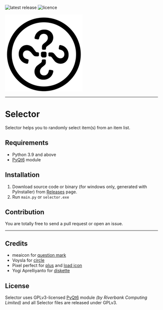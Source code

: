 ![latest release](https://img.shields.io/github/v/release/ygz213/Selector?style=flat-square "latest release")
![licence](https://img.shields.io/github/license/ygz213/Selector?style=flat-square)

![](app/icons/icon.png)

---

# Selector

Selector helps you to randomly select item(s) from an item list.

## Requirements

- Python 3.9 and above
- [PyQt6](https://pypi.org/project/PyQt6/) module

## Installation

1. Download source code or binary (for windows only, generated with PyInstaller) from [Releases](https://github.com/ygz213/Selector/releases) page.
2. Run `main.py` or `selector.exe`

## Contribution

You are totally free to send a pull request or open an issue.

---

## Credits

- meaicon for [question mark](https://www.flaticon.com/free-icon/question_16750044)
- Voysla for [circle](https://www.flaticon.com/free-icon/circle_597669)
- Pixel perfect for [plus](https://www.flaticon.com/free-icon/plus_1828921) and [load icon](https://www.flaticon.com/free-icon/import_724950)
- Yogi Aprelliyanto for [diskette](https://www.flaticon.com/free-icon/diskette_2874050)


## License

Selector uses GPLv3-licensed [PyQt6](https://pypi.org/project/PyQt6/) module *(by Riverbank Computing Limited)* and all Selector files are released under GPLv3.
